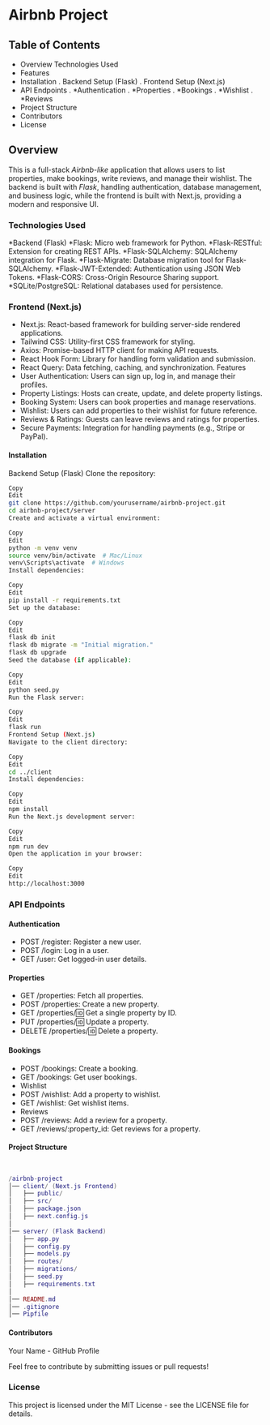 # Airbnb Project
## Table of Contents
* Overview
  Technologies Used
* Features
* Installation
 . Backend Setup (Flask)
 . Frontend Setup (Next.js)
* API Endpoints
. *Authentication
. *Properties
. *Bookings
. *Wishlist
. *Reviews
* Project Structure
* Contributors
* License
## Overview
This is a full-stack *Airbnb-like* application that allows users to list properties, make bookings, write reviews, and manage their wishlist. The backend is built with *Flask*, handling authentication, database management, and business logic, while the frontend is built with Next.js, providing a modern and responsive UI.

### Technologies Used
*Backend (Flask)
*Flask: Micro web framework for Python.
*Flask-RESTful: Extension for creating REST APIs.
*Flask-SQLAlchemy: SQLAlchemy integration for Flask.
*Flask-Migrate: Database migration tool for Flask-SQLAlchemy.
*Flask-JWT-Extended: Authentication using JSON Web Tokens.
*Flask-CORS: Cross-Origin Resource Sharing support.
*SQLite/PostgreSQL: Relational databases used for persistence.
### Frontend (Next.js)
* Next.js: React-based framework for building server-side rendered applications.
* Tailwind CSS: Utility-first CSS framework for styling.
* Axios: Promise-based HTTP client for making API requests.
* React Hook Form: Library for handling form validation and submission.
* React Query: Data fetching, caching, and synchronization.
Features
* User Authentication: Users can sign up, log in, and manage their profiles.
* Property Listings: Hosts can create, update, and delete property listings.
* Booking System: Users can book properties and manage reservations.
* Wishlist: Users can add properties to their wishlist for future reference.
* Reviews & Ratings: Guests can leave reviews and ratings for properties.
* Secure Payments: Integration for handling payments (e.g., Stripe or PayPal).
#### Installation
Backend Setup (Flask)
Clone the repository:

```bash
Copy
Edit
git clone https://github.com/yourusername/airbnb-project.git
cd airbnb-project/server
Create and activate a virtual environment:
```
```bash
Copy
Edit
python -m venv venv
source venv/bin/activate  # Mac/Linux
venv\Scripts\activate  # Windows
Install dependencies:
```
```bash
Copy
Edit
pip install -r requirements.txt
Set up the database:
```
```bash
Copy
Edit
flask db init
flask db migrate -m "Initial migration."
flask db upgrade
Seed the database (if applicable):
```
```bash
Copy
Edit
python seed.py
Run the Flask server:
```

```bash
Copy
Edit
flask run
Frontend Setup (Next.js)
Navigate to the client directory:
```
```bash
Copy
Edit
cd ../client
Install dependencies:
```

```bash
Copy
Edit
npm install
Run the Next.js development server:
```

```bash
Copy
Edit
npm run dev
Open the application in your browser:
```
```bash
Copy
Edit
http://localhost:3000
```
### API Endpoints
#### Authentication
* POST /register: Register a new user.
* POST /login: Log in a user.
* GET /user: Get logged-in user details.
#### Properties
* GET /properties: Fetch all properties.
* POST /properties: Create a new property.
* GET /properties/:id: Get a single property by ID.
* PUT /properties/:id: Update a property.
* DELETE /properties/:id: Delete a property.
#### Bookings
* POST /bookings: Create a booking.
* GET /bookings: Get user bookings.
* Wishlist
* POST /wishlist: Add a property to wishlist.
* GET /wishlist: Get wishlist items.
* Reviews
* POST /reviews: Add a review for a property.
* GET /reviews/:property_id: Get reviews for a property.

####  Project Structure

```lua


/airbnb-project
│── client/ (Next.js Frontend)
│   ├── public/
│   ├── src/
│   ├── package.json
│   ├── next.config.js
│
│── server/ (Flask Backend)
│   ├── app.py
│   ├── config.py
│   ├── models.py
│   ├── routes/
│   ├── migrations/
│   ├── seed.py
│   ├── requirements.txt
│
│── README.md
│── .gitignore
│── Pipfile
```
#### Contributors
Your Name - GitHub Profile

Feel free to contribute by submitting issues or pull requests!

### License
This project is licensed under the MIT License - see the LICENSE file for details.
